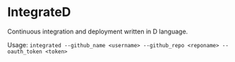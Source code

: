 # IntegrateD
Continuous integration and deployment written in D language.

Usage: `integrated --github_name <username> --github_repo <reponame> --oauth_token <token>`